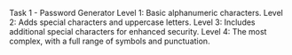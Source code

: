 Task 1 - Password Generator
Level 1: Basic alphanumeric characters.
Level 2: Adds special characters and uppercase letters.
Level 3: Includes additional special characters for enhanced security.
Level 4: The most complex, with a full range of symbols and punctuation.
